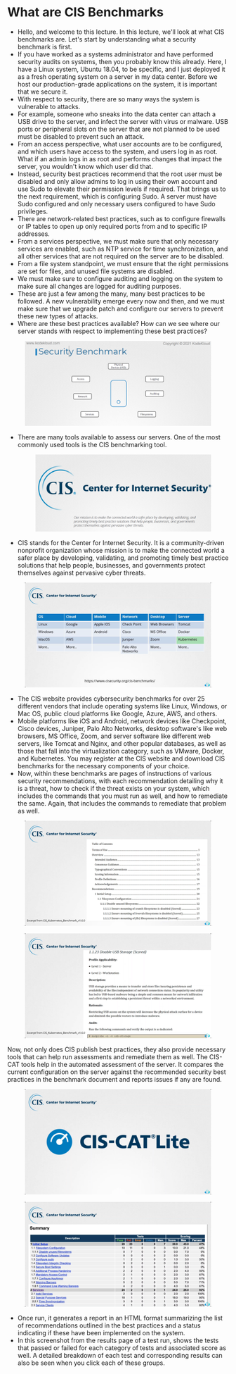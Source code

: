 # What are CIS Benchmarks



* Hello, and welcome to this lecture. In this lecture, we'll look at what CIS benchmarks are. Let's start by understanding what a security benchmark is first.
* &#x20;If you have worked as a systems administrator and have performed security audits on systems, then you probably know this already. Here, I have a Linux system, Ubuntu 18.04, to be specific, and I just deployed it as a fresh operating system on a server in my data center. Before we host our production-grade applications on the system, it is important that we secure it.&#x20;
* With respect to security, there are so many ways the system is vulnerable to attacks.&#x20;
* For example, someone who sneaks into the data center can attach a USB drive to the server, and infect the server with virus or malware. USB ports or peripheral slots on the server that are not planned to be used must be disabled to prevent such an attack.
* From an access perspective, what user accounts are to be configured, and which users have access to the system, and users log in as root. What if an admin logs in as root and performs changes that impact the server, you wouldn't know which user did that.
* Instead, security best practices recommend that the root user must be disabled and only allow admins to log in using their own account and use Sudo to elevate their permission levels if required. That brings us to the next requirement, which is configuring Sudo. A server must have Sudo configured and only necessary users configured to have Sudo privileges.
* There are network-related best practices, such as to configure firewalls or IP tables to open up only required ports from and to specific IP addresses.&#x20;
* From a services perspective, we must make sure that only necessary services are enabled, such as NTP service for time synchronization, and all other services that are not required on the server are to be disabled.
* From a file system standpoint, we must ensure that the right permissions are set for files, and unused file systems are disabled.&#x20;
* We must make sure to configure auditing and logging on the system to make sure all changes are logged for auditing purposes.
* These are just a few among the many, many best practices to be followed. A new vulnerability emerge every now and then, and we must make sure that we upgrade patch and configure our servers to prevent these new types of attacks.
* Where are these best practices available? How can we see where our server stands with respect to implementing these best practices?

<figure><img src="../.gitbook/assets/image (29) (1).png" alt=""><figcaption></figcaption></figure>

*   There are many tools available to assess our servers. One of the most commonly used tools is the CIS benchmarking tool.

    <figure><img src="../.gitbook/assets/image (1) (1) (1) (1) (1) (1) (1) (1) (1) (1) (1) (1) (1).png" alt=""><figcaption></figcaption></figure>
* CIS stands for the Center for Internet Security. It is a community-driven nonprofit organization whose mission is to make the connected world a safer place by developing, validating, and promoting timely best practice solutions that help people, businesses, and governments protect themselves against pervasive cyber threats.

<figure><img src="../.gitbook/assets/image (2) (1) (1) (1) (1) (1) (1) (1) (1) (1) (1) (1) (1).png" alt=""><figcaption></figcaption></figure>

* &#x20;The CIS website provides cybersecurity benchmarks for over 25 different vendors that include operating systems like Linux, Windows, or Mac OS, public cloud platforms like Google, Azure, AWS, and others.&#x20;
* Mobile platforms like iOS and Android, network devices like Checkpoint, Cisco devices, Juniper, Palo Alto Networks, desktop software's like web browsers, MS Office, Zoom, and server software like different web servers, like Tomcat and Nginx, and other popular databases, as well as those that fall into the virtualization category, such as VMware, Docker, and Kubernetes. You may register at the CIS website and download CIS benchmarks for the necessary components of your choice.
* Now, within these benchmarks are pages of instructions of various security recommendations, with each recommendation detailing why it is a threat, how to check if the threat exists on your system, which includes the commands that you must run as well, and how to remediate the same. Again, that includes the commands to remediate that problem as well.

<figure><img src="../.gitbook/assets/image (4) (1) (1) (1) (1) (1) (1) (1) (1) (1) (1) (1).png" alt=""><figcaption></figcaption></figure>

<figure><img src="../.gitbook/assets/image (5) (1) (1) (1) (1) (1) (1) (1) (1) (1).png" alt=""><figcaption></figcaption></figure>

Now, not only does CIS publish best practices, they also provide necessary tools that can help run assessments and remediate them as well. The CIS-CAT tools help in the automated assessment of the server. It compares the current configuration on the server against the recommended security best practices in the benchmark document and reports issues if any are found.

<figure><img src="../.gitbook/assets/image (6) (1) (1) (1) (1) (1) (1) (1) (1).png" alt=""><figcaption></figcaption></figure>

<figure><img src="../.gitbook/assets/image (7) (1) (1) (1) (1) (1) (1).png" alt=""><figcaption></figcaption></figure>

* Once run, it generates a report in an HTML format summarizing the list of recommendations outlined in the best practices and a status indicating if these have been implemented on the system.
* &#x20;In this screenshot from the results page of a test run, shows the tests that passed or failed for each category of tests and associated score as well. A detailed breakdown of each test and corresponding results can also be seen when you click each of these groups.
